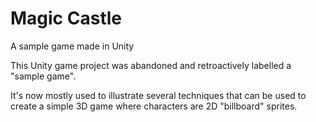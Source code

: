# Magic Castle
A sample game made in Unity

This Unity game project was abandoned and retroactively labelled a "sample game".

It's now mostly used to illustrate several techniques that can be used to create a simple 3D game where characters are 2D "billboard" sprites.
